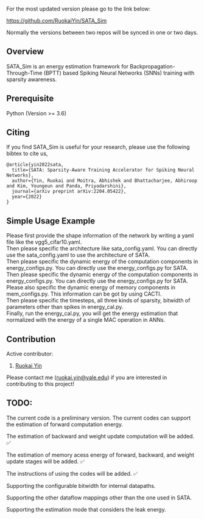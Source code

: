For the most updated version please go to the link below:

https://github.com/RuokaiYin/SATA_Sim

Normally the versions between two repos will be synced in one or two days.

## Overview

SATA_Sim is an energy estimation framework for Backpropagation-Through-Time (BPTT) based Spiking Neural Networks (SNNs) training with sparsity awareness.

## Prerequisite

Python (Version >= 3.6)

## Citing
If you find SATA_Sim is useful for your research, please use the following bibtex to cite us,

```
@article{yin2022sata,
  title={SATA: Sparsity-Aware Training Accelerator for Spiking Neural Networks},
  author={Yin, Ruokai and Moitra, Abhishek and Bhattacharjee, Abhiroop and Kim, Youngeun and Panda, Priyadarshini},
  journal={arXiv preprint arXiv:2204.05422},
  year={2022}
}
```

## Simple Usage Example
<p>Please first provide the shape information of the network by writing a yaml file like the vgg5_cifar10.yaml. <br>
Then please specific the architecture like sata_config.yaml. You can directly use the sata_config.yaml to use the architecture of SATA.<br>
Then please specific the dynamic energy of the computation components in energy_configs.py. You can directly use the energy_configs.py for SATA.<br>
Then please specific the dynamic energy of the computation components in energy_configs.py. You can directly use the energy_configs.py for SATA.<br>
Please also specific the dynamic energy of memory components in mem_configs.py. This information can be got by using CACTI.<br>
Then please specific the timesteps, all three kinds of sparsity, bitwidth of parameters other than spikes in energy_cal.py.<br>
Finally, run the energy_cal.py, you will get the energy estimation that normalized with the energy of a single MAC operation in ANNs.</p>

## Contribution
Active contributor:
1. [Ruokai Yin](https://ruokaiyin.github.io/)

Please contact me (ruokai.yin@yale.edu) if you are interested in contributing to this project!

## TODO:
The current code is a preliminary version. The current codes can support the estimation of forward computation energy.

The estimation of backward and weight update computation will be added. :white_check_mark:

The estimation of memory acess energy of forward, backward, and weight update stages will be added. :white_check_mark:

The instructions of using the codes will be added. :white_check_mark:

Supporting the configurable bitwidth for internal datapaths.

Supporting the other dataflow mappings other than the one used in SATA.

Supporting the estimation mode that considers the leak energy.
